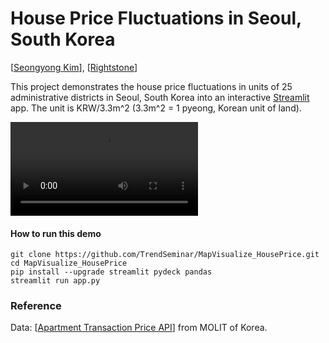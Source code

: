 # House Price Fluctuations in Seoul, South Korea
[[Seongyong Kim](http://syoi92.github.io)], [[Rightstone](https://)]


This project demonstrates the house price fluctuations in units of 25 administrative districts in Seoul, South Korea into an interactive [Streamlit](https://streamlit.io) app. The unit is KRW/3.3m^2 (3.3m^2 = 1 pyeong, Korean unit of land).


![Making-of Animation](https://raw.githubusercontent.com/TrendSeminar/MapVisualize_HousePrice/main/src/streamlit-app.webm "Making-of Animation")


#### How to run this demo
```
git clone https://github.com/TrendSeminar/MapVisualize_HousePrice.git
cd MapVisualize_HousePrice
pip install --upgrade streamlit pydeck pandas
streamlit run app.py
```


### Reference
Data: [[Apartment Transaction Price API](https://www.data.go.kr/data/15057511/openapi.do)] from MOLIT of Korea.
